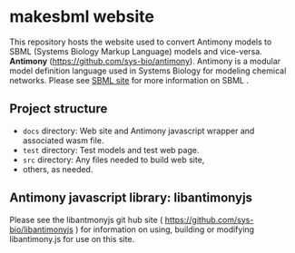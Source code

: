 
# makesbml website
This repository hosts the website used to convert Antimony models to SBML (Systems Biology Markup Language) models and vice-versa. <strong>Antimony</strong> (https://github.com/sys-bio/antimony). Antimony is a modular model definition language used in Systems Biology for modeling chemical networks. Please see [SBML site](https://sbml.org) for more information on SBML .  


## Project structure
- `docs` directory: Web site and Antimony javascript wrapper and associated wasm file.
- `test` directory: Test models and test web page.
- `src` directory: Any files needed to build web site,
- others, as needed. 

## Antimony javascript library: libantimonyjs
Please see the libantmonyjs git hub site ( https://github.com/sys-bio/libantimonyjs ) for information on using, building or modifying libantimony.js for use on this site. 



